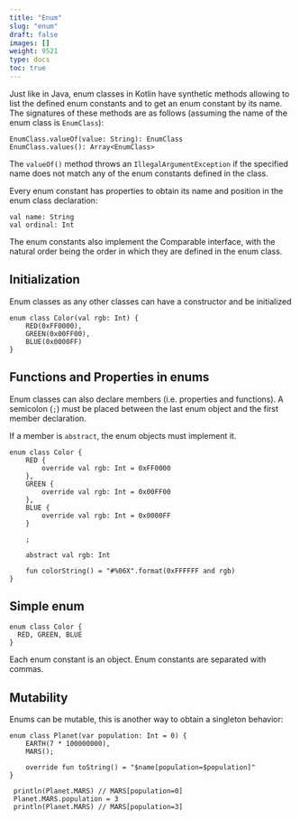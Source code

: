 ```yaml
---
title: "Enum"
slug: "enum"
draft: false
images: []
weight: 9521
type: docs
toc: true
---
```


Just like in Java, enum classes in Kotlin have synthetic methods allowing to list the defined enum constants and to get an enum constant by its name. The signatures of these methods are as follows (assuming the name of the enum class is `EnumClass`):

    EnumClass.valueOf(value: String): EnumClass
    EnumClass.values(): Array<EnumClass>
The `valueOf()` method throws an `IllegalArgumentException` if the specified name does not match any of the enum constants defined in the class.

Every enum constant has properties to obtain its name and position in the enum class declaration:

    val name: String
    val ordinal: Int
The enum constants also implement the Comparable interface, with the natural order being the order in which they are defined in the enum class.

## Initialization
Enum classes as any other classes can have a constructor and be initialized    

    enum class Color(val rgb: Int) {
        RED(0xFF0000),
        GREEN(0x00FF00),
        BLUE(0x0000FF)
    }

## Functions and Properties in enums
Enum classes can also declare members (i.e. properties and functions). A semicolon (`;`) must be placed between the last enum object and the first member declaration.

If a member is `abstract`, the enum objects must implement it.

    enum class Color {
        RED {
            override val rgb: Int = 0xFF0000
        },
        GREEN {
            override val rgb: Int = 0x00FF00
        },
        BLUE {
            override val rgb: Int = 0x0000FF
        }

        ;
    
        abstract val rgb: Int
    
        fun colorString() = "#%06X".format(0xFFFFFF and rgb)
    }

## Simple enum
    enum class Color {
      RED, GREEN, BLUE
    }

Each enum constant is an object. Enum constants are separated with commas.





## Mutability
Enums can be mutable, this is another way to obtain a singleton behavior:

    enum class Planet(var population: Int = 0) {
        EARTH(7 * 100000000),
        MARS();

        override fun toString() = "$name[population=$population]"
    }

     println(Planet.MARS) // MARS[population=0]
     Planet.MARS.population = 3
     println(Planet.MARS) // MARS[population=3]

